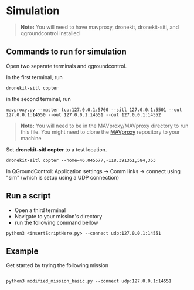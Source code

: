 # Simulation

>**Note:** You will need to have mavproxy, dronekit, dronekit-sitl, and qgroundcontrol installed

## Commands to run for simulation

Open two separate terminals and qgroundcontrol.

In the first terminal,  run

```{bash}
dronekit-sitl copter
```

in the second terminal, run

```{bash}
mavproxy.py --master tcp:127.0.0.1:5760 --sitl 127.0.0.1:5501 --out 127.0.0.1:14550 --out 127.0.0.1:14551 --out 127.0.0.1:14552

```

>**Note:** You will need to be in the MAVproxy/MAVproxy directory to run this file. You might need to clone the [MAVproxy](https://github.com/ArduPilot/MAVProxy) repository to your machine

Set **dronekit-sitl copter** to a test location.

```{bash}
dronekit-sitl copter --home=46.045577,-118.391351,584,353
```

In QGroundControl:
Application settings -> Comm links -> connect using "sim" (which is setup using a UDP connection)

## Run a script

- Open a third terminal
- Navigate to your mission's directory
- run the following command bellow
  
```{bash}
python3 <insertScriptHere.py> --connect udp:127.0.0.1:14551
```

## Example

Get started by trying the following mission

```{bash}

python3 modified_mission_basic.py --connect udp:127.0.0.1:14551
```
